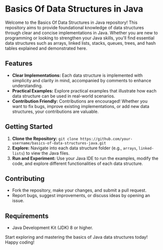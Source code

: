 # Basics Of Data Structures in Java

Welcome to the Basics Of Data Structures in Java repository! This repository aims to provide foundational knowledge of data structures through clear and concise implementations in Java. Whether you are new to programming or looking to strengthen your Java skills, you'll find essential data structures such as arrays, linked lists, stacks, queues, trees, and hash tables explained and demonstrated here.

## Features
- **Clear Implementations:** Each data structure is implemented with simplicity and clarity in mind, accompanied by comments to enhance understanding.
- **Practical Examples:** Explore practical examples that illustrate how each data structure can be used in real-world scenarios.
- **Contribution Friendly:** Contributions are encouraged! Whether you want to fix bugs, improve existing implementations, or add new data structures, your contributions are valuable.

## Getting Started
1. **Clone the Repository:** `git clone https://github.com/your-username/basics-of-data-structures-java.git`
2. **Explore:** Navigate into each data structure folder (e.g., `arrays`, `linked-lists`) to view the Java files.
3. **Run and Experiment:** Use your Java IDE to run the examples, modify the code, and explore different functionalities of each data structure.

## Contributing
- Fork the repository, make your changes, and submit a pull request.
- Report bugs, suggest improvements, or discuss ideas by opening an issue.

## Requirements
- Java Development Kit (JDK) 8 or higher.

Start exploring and mastering the basics of Java data structures today! Happy coding!
